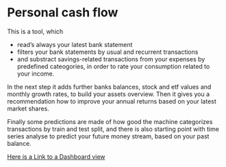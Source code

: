 # Personal cash flow

This is a tool, which 
- read’s always your latest bank statement 
- filters your bank statements by usual and recurrent transactions
- and substract savings-related transactions from your expenses by predefined cateogories,
in order to rate your consumption related to your income.

In the next step it adds further banks balances, stock and etf values and monthly growth rates, to build your assets overview.
Then it gives you a recommendation how to improve your annual returns based on your latest market shares.

Finally some predictions are made of how good the machine categorizes transactions by train and test split, and there is also starting point with time series analyse to predict your future money stream, based on your past balance. 

[Here is a Link to a Dashboard view](https://share.streamlit.io/riasnazary/personalcashflow/app.py)
